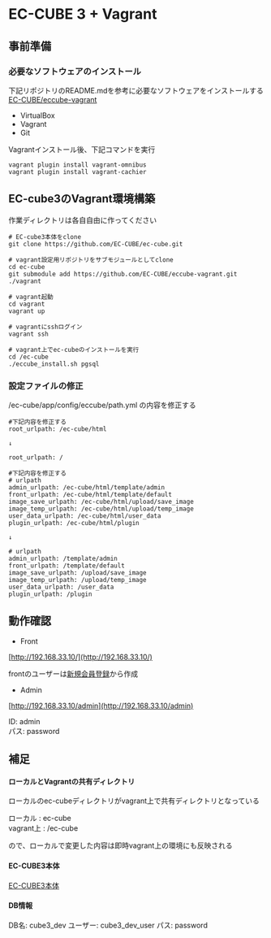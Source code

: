 # EC-CUBE 3 + Vagrant

## 事前準備

### 必要なソフトウェアのインストール

下記リポジトリのREADME.mdを参考に必要なソフトウェアをインストールする
[EC-CUBE/eccube-vagrant](https://github.com/EC-CUBE/eccube-vagrant)

* VirtualBox  
* Vagrant  
* Git  

Vagrantインストール後、下記コマンドを実行
```
vagrant plugin install vagrant-omnibus
vagrant plugin install vagrant-cachier
```

## EC-cube3のVagrant環境構築

作業ディレクトリは各自自由に作ってください
```
# EC-cube3本体をclone
git clone https://github.com/EC-CUBE/ec-cube.git

# vagrant設定用リポジトリをサブモジュールとしてclone
cd ec-cube
git submodule add https://github.com/EC-CUBE/eccube-vagrant.git ./vagrant

# vagrant起動
cd vagrant
vagrant up

# vagrantにsshログイン
vagrant ssh

# vagrant上でec-cubeのインストールを実行
cd /ec-cube
./eccube_install.sh pgsql
```

### 設定ファイルの修正

/ec-cube/app/config/eccube/path.yml の内容を修正する

```
#下記内容を修正する
root_urlpath: /ec-cube/html

↓

root_urlpath: /
```
```
#下記内容を修正する
# urlpath
admin_urlpath: /ec-cube/html/template/admin
front_urlpath: /ec-cube/html/template/default
image_save_urlpath: /ec-cube/html/upload/save_image
image_temp_urlpath: /ec-cube/html/upload/temp_image
user_data_urlpath: /ec-cube/html/user_data
plugin_urlpath: /ec-cube/html/plugin

↓

# urlpath
admin_urlpath: /template/admin
front_urlpath: /template/default
image_save_urlpath: /upload/save_image
image_temp_urlpath: /upload/temp_image
user_data_urlpath: /user_data
plugin_urlpath: /plugin
```

## 動作確認

* Front

[http://192.168.33.10/](http://192.168.33.10/)

frontのユーザーは[新規会員登録](http://192.168.33.10/entry)から作成

* Admin

[http://192.168.33.10/admin](http://192.168.33.10/admin)

ID: admin  
パス: password  

## 補足

#### ローカルとVagrantの共有ディレクトリ
ローカルのec-cubeディレクトリがvagrant上で共有ディレクトリとなっている  

ローカル : ec-cube  
vagrant上 : /ec-cube  

ので、ローカルで変更した内容は即時vagrant上の環境にも反映される

#### EC-CUBE3本体

[EC-CUBE3本体](https://github.com/EC-CUBE/ec-cube)

#### DB情報

DB名: cube3_dev
ユーザー: cube3_dev_user
パス:  password